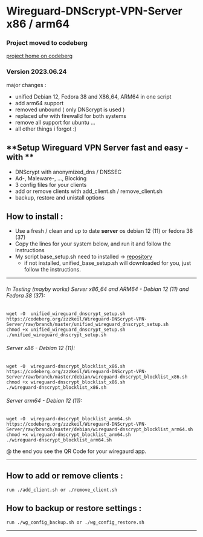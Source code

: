 # Wireguard-DNScrypt-VPN-Server  x86 / arm64

### Project moved to codeberg

[project home on codeberg](https://codeberg.org/zzzkeil/Wireguard-DNScrypt-VPN-Server)

### Version 2023.06.24
major changes : 
 - unified Debian 12, Fedora 38 and X86_64, ARM64 in one script 
 - add arm64 support
 - removed unbound  ( only DNScrypt is used )
 - replaced ufw with firewalld for both systems 
 - remove all support for ubuntu ...
 - all other things i forgot :)

## **Setup Wireguard VPN Server fast and easy  - with ** 
* DNScrypt with anonymized_dns / DNSSEC
* Ad-, Maleware-, ..., Blocking
* 3 config files  for your clients
* add or remove clients with add_client.sh / remove_client.sh 
* backup, restore and unistall options

## How to install :  
* Use a fresh / clean and  up to date  **server** os   debian 12 (11) or fedora 38 (37)
* Copy the lines for your system below, and run it and follow the instructions  
* My script base_setup.sh need to installed -> [repository](https://codeberg.org/zzzkeil/base_setups)  
   * if not installed, unified_base_setup.sh will downloaded for you, just follow the instructions.  

----------------------------------------

###### In Testing (mayby works) Server x86_64 and ARM64 - Debian 12 (11) and Fedora 38 (37):
```
wget -O  unified_wireguard_dnscrypt_setup.sh https://codeberg.org/zzzkeil/Wireguard-DNScrypt-VPN-Server/raw/branch/master/unified_wireguard_dnscrypt_setup.sh
chmod +x unified_wireguard_dnscrypt_setup.sh
./unified_wireguard_dnscrypt_setup.sh
```


###### Server x86 - Debian 12  (11):
```
wget -O  wireguard-dnscrypt_blocklist_x86.sh https://codeberg.org/zzzkeil/Wireguard-DNScrypt-VPN-Server/raw/branch/master/debian/wireguard-dnscrypt_blocklist_x86.sh
chmod +x wireguard-dnscrypt_blocklist_x86.sh
./wireguard-dnscrypt_blocklist_x86.sh
```

###### Server arm64 - Debian 12  (11):
```
wget -O  wireguard-dnscrypt_blocklist_arm64.sh https://codeberg.org/zzzkeil/Wireguard-DNScrypt-VPN-Server/raw/branch/master/debian/wireguard-dnscrypt_blocklist_arm64.sh
chmod +x wireguard-dnscrypt_blocklist_arm64.sh
./wireguard-dnscrypt_blocklist_arm64.sh
```


@ the end you see the QR Code for your wiregaurd app.


-----------------------------------------

## How to add or remove clients :
```
run ./add_client.sh or ./remove_client.sh
```


## How to backup or restore settings :
```
run ./wg_config_backup.sh or ./wg_config_restore.sh
```
-----------------------------------------
